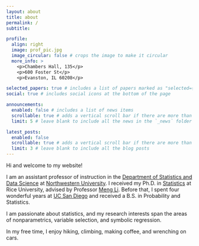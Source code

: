 ```yaml
---
layout: about
title: about
permalink: /
subtitle: 

profile:
  align: right
  image: prof_pic.jpg
  image_circular: false # crops the image to make it circular
  more_info: >
    <p>Chambers Hall, 135</p>
    <p>600 Foster St</p>
    <p>Evanston, IL 60208</p>

selected_papers: true # includes a list of papers marked as "selected={true}"
social: true # includes social icons at the bottom of the page

announcements:
  enabled: false # includes a list of news items
  scrollable: true # adds a vertical scroll bar if there are more than 3 news items
  limit: 5 # leave blank to include all the news in the `_news` folder

latest_posts:
  enabled: false
  scrollable: true # adds a vertical scroll bar if there are more than 3 new posts items
  limit: 3 # leave blank to include all the blog posts
---
```


Hi and welcome to my website!

I am an assistant professor of instruction in the [Department of Statistics and Data Science](https://statistics.northwestern.edu/) at [Northwestern University](https://www.northwestern.edu/). I received my Ph.D. in [Statistics](https://statistics.rice.edu/) at Rice University, advised by Professor [Meng Li](https://meng.rice.edu/). Before that, I spent four wonderful years at [UC San Diego](https://ucsd.edu/) and received a B.S. in Probability and Statistics.

I am passionate about statistics, and my research interests span the areas of nonparametrics, variable selection, and symbolic regression.

In my free time, I enjoy hiking, climbing, making coffee, and wrenching on cars.
